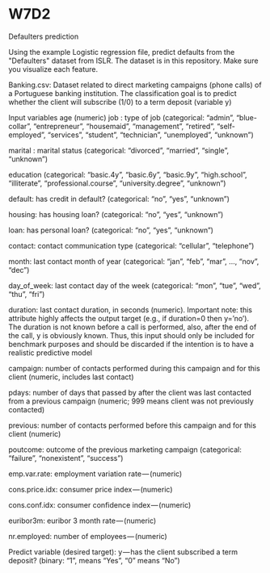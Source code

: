 # W7D2
Defaulters prediction

Using the example Logistic regression file, predict defaults from the "Defaulters" dataset from ISLR. The dataset is in this repository. Make sure you visualize each feature. 

Banking.csv: Dataset related to direct marketing campaigns (phone calls) of a Portuguese banking institution. The classification goal is to predict whether the client will subscribe (1/0) to a term deposit (variable y)

Input variables
age (numeric)
job : type of job (categorical: “admin”, “blue-collar”, “entrepreneur”, “housemaid”, “management”, “retired”, “self-employed”, “services”, “student”, “technician”, “unemployed”, “unknown”)

marital : marital status (categorical: “divorced”, “married”, “single”, “unknown”)

education (categorical: “basic.4y”, “basic.6y”, “basic.9y”, “high.school”, “illiterate”, “professional.course”, “university.degree”, “unknown”)

default: has credit in default? (categorical: “no”, “yes”, “unknown”)

housing: has housing loan? (categorical: “no”, “yes”, “unknown”)

loan: has personal loan? (categorical: “no”, “yes”, “unknown”)

contact: contact communication type (categorical: “cellular”, “telephone”)

month: last contact month of year (categorical: “jan”, “feb”, “mar”, …, “nov”, “dec”)

day_of_week: last contact day of the week (categorical: “mon”, “tue”, “wed”, “thu”, “fri”)

duration: last contact duration, in seconds (numeric). Important note: this attribute highly affects the output target (e.g., if duration=0 then y=’no’). The duration is not known before a call is performed, also, after the end of the call, y is obviously known. Thus, this input should only be included for benchmark purposes and should be discarded if the intention is to have a realistic predictive model

campaign: number of contacts performed during this campaign and for this client (numeric, includes last contact)

pdays: number of days that passed by after the client was last contacted from a previous campaign (numeric; 999 means client was not previously contacted)

previous: number of contacts performed before this campaign and for this client (numeric)

poutcome: outcome of the previous marketing campaign (categorical: “failure”, “nonexistent”, “success”)

emp.var.rate: employment variation rate — (numeric)

cons.price.idx: consumer price index — (numeric)

cons.conf.idx: consumer confidence index — (numeric)

euribor3m: euribor 3 month rate — (numeric)

nr.employed: number of employees — (numeric)

Predict variable (desired target):
y — has the client subscribed a term deposit? (binary: “1”, means “Yes”, “0” means “No”)


